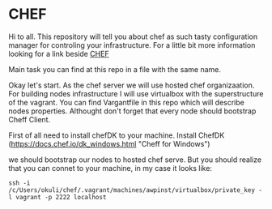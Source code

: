# CHEF

  Hi to all. This repository will tell you about chef as such tasty configuration manager for controling your infrastructure. For a little bit more information looking for a link beside     [CHEF](https://docs.chef.io/chef_overview.html "Cheff Overview")
  
Main task you can find at this repo in a file with the same name. 

  Okay let's start. As the chef server we will use hosted chef organizaation. For building nodes infrastructure I will use virtualbox with the superstructure of the vagrant. You can find Vargantfile in this repo which will describe nodes properties. Althought don't forget that every node should bootstrap Cheff Client.
  
  
  
  
  
  First of all need to install chefDK to your machine. Install ChefDK (https://docs.chef.io/dk_windows.html "Cheff for Windows")
  
  
  we should bootstrap our nodes to hosted chef serve. But you should realize that you can connet to your machine, in my case it looks like:
  ```shell
  ssh -i /c/Users/okuli/chef/.vagrant/machines/awpinst/virtualbox/private_key -l vagrant -p 2222 localhost
  ```
  
